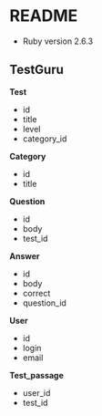# README

* Ruby version 2.6.3

## TestGuru

**Test**
* id
* title
* level
* category_id

**Category**
* id
* title

**Question**
* id
* body
* test_id

**Answer**
* id
* body
* correct
* question_id

**User**
* id
* login
* email

**Test_passage**
* user_id
* test_id

